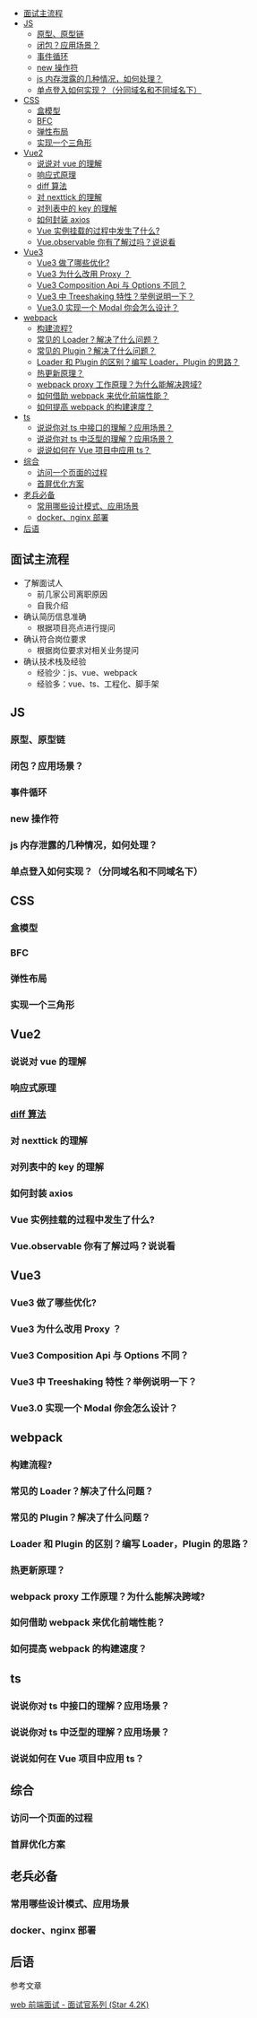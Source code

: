 <!--
 * @Date: 2022-05-15 17:40:45
 * @LastEditors: 温富杰 wenfujie@dianchu.com
 * @LastEditTime: 2024-07-22 17:25:28
-->

- [面试主流程](#面试主流程)
- [JS](#js)
  - [原型、原型链](#原型原型链)
  - [闭包？应用场景？](#闭包应用场景)
  - [事件循环](#事件循环)
  - [new 操作符](#new-操作符)
  - [js 内存泄露的几种情况，如何处理？](#js-内存泄露的几种情况如何处理)
  - [单点登入如何实现？（分同域名和不同域名下）](#单点登入如何实现分同域名和不同域名下)
- [CSS](#css)
  - [盒模型](#盒模型)
  - [BFC](#bfc)
  - [弹性布局](#弹性布局)
  - [实现一个三角形](#实现一个三角形)
- [Vue2](#vue2)
  - [说说对 vue 的理解](#说说对-vue-的理解)
  - [响应式原理](#响应式原理)
  - [diff 算法](#diff-算法)
  - [对 nexttick 的理解](#对-nexttick-的理解)
  - [对列表中的 key 的理解](#对列表中的-key-的理解)
  - [如何封装 axios](#如何封装-axios)
  - [Vue 实例挂载的过程中发生了什么?](#vue-实例挂载的过程中发生了什么)
  - [Vue.observable 你有了解过吗？说说看](#vueobservable-你有了解过吗说说看)
- [Vue3](#vue3)
  - [Vue3 做了哪些优化?](#vue3-做了哪些优化)
  - [Vue3 为什么改用 Proxy ？](#vue3-为什么改用-proxy-)
  - [Vue3 Composition Api 与 Options 不同？](#vue3-composition-api-与-options-不同)
  - [Vue3 中 Treeshaking 特性？举例说明一下？](#vue3-中-treeshaking-特性举例说明一下)
  - [Vue3.0 实现一个 Modal 你会怎么设计？](#vue30-实现一个-modal-你会怎么设计)
- [webpack](#webpack)
  - [构建流程?](#构建流程)
  - [常见的 Loader？解决了什么问题？](#常见的-loader解决了什么问题)
  - [常见的 Plugin？解决了什么问题？](#常见的-plugin解决了什么问题)
  - [Loader 和 Plugin 的区别？编写 Loader，Plugin 的思路？](#loader-和-plugin-的区别编写-loaderplugin-的思路)
  - [热更新原理？](#热更新原理)
  - [webpack proxy 工作原理？为什么能解决跨域?](#webpack-proxy-工作原理为什么能解决跨域)
  - [如何借助 webpack 来优化前端性能？](#如何借助-webpack-来优化前端性能)
  - [如何提高 webpack 的构建速度？](#如何提高-webpack-的构建速度)
- [ts](#ts)
  - [说说你对 ts 中接口的理解？应用场景？](#说说你对-ts-中接口的理解应用场景)
  - [说说你对 ts 中泛型的理解？应用场景？](#说说你对-ts-中泛型的理解应用场景)
  - [说说如何在 Vue 项目中应用 ts？](#说说如何在-vue-项目中应用-ts)
- [综合](#综合)
  - [访问一个页面的过程](#访问一个页面的过程)
  - [首屏优化方案](#首屏优化方案)
- [老兵必备](#老兵必备)
  - [常用哪些设计模式、应用场景](#常用哪些设计模式应用场景)
  - [docker、nginx 部署](#dockernginx-部署)
- [后语](#后语)

## 面试主流程

- 了解面试人
  - 前几家公司离职原因
  - 自我介绍
- 确认简历信息准确
  - 根据项目亮点进行提问
- 确认符合岗位要求
  - 根据岗位要求对相关业务提问
- 确认技术栈及经验
  - 经验少：js、vue、webpack
  - 经验多：vue、ts、工程化、脚手架

## JS

### 原型、原型链

### 闭包？应用场景？

### 事件循环

### new 操作符

### js 内存泄露的几种情况，如何处理？

### 单点登入如何实现？（分同域名和不同域名下）

## CSS

### 盒模型

### BFC

### 弹性布局

### 实现一个三角形

## Vue2

### 说说对 vue 的理解

### 响应式原理

### [diff 算法](https://github.com/febobo/web-interview/issues/24)

### 对 nexttick 的理解

### 对列表中的 key 的理解

### 如何封装 axios

### Vue 实例挂载的过程中发生了什么?

### Vue.observable 你有了解过吗？说说看

## Vue3

### Vue3 做了哪些优化?

### Vue3 为什么改用 Proxy ？

### Vue3 Composition Api 与 Options 不同？

### Vue3 中 Treeshaking 特性？举例说明一下？

### Vue3.0 实现一个 Modal 你会怎么设计？

## webpack

### 构建流程?

### 常见的 Loader？解决了什么问题？

### 常见的 Plugin？解决了什么问题？

### Loader 和 Plugin 的区别？编写 Loader，Plugin 的思路？

### 热更新原理？

### webpack proxy 工作原理？为什么能解决跨域?

### 如何借助 webpack 来优化前端性能？

### 如何提高 webpack 的构建速度？

## ts

### 说说你对 ts 中接口的理解？应用场景？

### 说说你对 ts 中泛型的理解？应用场景？

### 说说如何在 Vue 项目中应用 ts？

## 综合

### 访问一个页面的过程

### 首屏优化方案

## 老兵必备

### 常用哪些设计模式、应用场景

### docker、nginx 部署

## 后语

参考文章

[web 前端面试 - 面试官系列 (Star 4.2K)](https://vue3js.cn/interview/)
